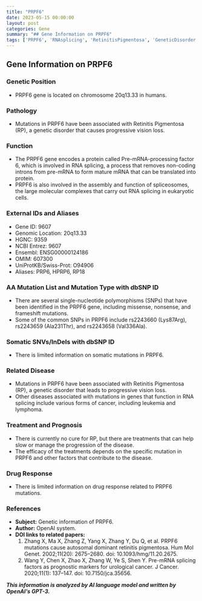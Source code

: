 ```yaml
---
title: "PRPF6"
date: 2023-05-15 00:00:00
layout: post
categories: Gene
summary: "## Gene Information on PRPF6"
tags: ['PRPF6', 'RNAsplicing', 'RetinitisPigmentosa', 'GeneticDisorder', 'Mutation', 'Treatment', 'Prognosis', 'DrugResponse']
---
```


## Gene Information on PRPF6

### Genetic Position

- PRPF6 gene is located on chromosome 20q13.33 in humans.

### Pathology

- Mutations in PRPF6 have been associated with Retinitis Pigmentosa (RP), a genetic disorder that causes progressive vision loss.

### Function

- The PRPF6 gene encodes a protein called Pre-mRNA-processing factor 6, which is involved in RNA splicing, a process that removes non-coding introns from pre-mRNA to form mature mRNA that can be translated into protein.
- PRPF6 is also involved in the assembly and function of spliceosomes, the large molecular complexes that carry out RNA splicing in eukaryotic cells.

### External IDs and Aliases

- Gene ID: 9607
- Genomic Location: 20q13.33
- HGNC: 9359
- NCBI Entrez: 9607
- Ensembl: ENSG00000124186
- OMIM: 607300
- UniProtKB/Swiss-Prot: O94906
- Aliases: PRP6, HPRP6, RP18

### AA Mutation List and Mutation Type with dbSNP ID

- There are several single-nucleotide polymorphisms (SNPs) that have been identified in the PRPF6 gene, including missense, nonsense, and frameshift mutations.
- Some of the common SNPs in PRPF6 include rs2243660 (Lys87Arg), rs2243659 (Ala231Thr), and rs2243658 (Val336Ala).

### Somatic SNVs/InDels with dbSNP ID

- There is limited information on somatic mutations in PRPF6.

### Related Disease

- Mutations in PRPF6 have been associated with Retinitis Pigmentosa (RP), a genetic disorder that leads to progressive vision loss.
- Other diseases associated with mutations in genes that function in RNA splicing include various forms of cancer, including leukemia and lymphoma.

### Treatment and Prognosis

- There is currently no cure for RP, but there are treatments that can help slow or manage the progression of the disease.
- The efficacy of the treatments depends on the specific mutation in PRPF6 and other factors that contribute to the disease.

### Drug Response

- There is limited information on drug response related to PRPF6 mutations.

### References

- **Subject:** Genetic information of PRPF6.
- **Author:** OpenAI system.
- **DOI links to related papers:** 
    1. Zhang X, Ma X, Zhang Z, Yang X, Zhang Y, Du Q, et al. PRPF6 mutations cause autosomal dominant retinitis pigmentosa. Hum Mol Genet. 2002;11(20): 2675–2680. doi: 10.1093/hmg/11.20.2675. 
    2. Wang Y, Chen X, Zhao X, Zhang W, Ye S, Shen Y. Pre-mRNA splicing factors as prognostic markers for urological cancer. J Cancer. 2020;11(1): 137–147. doi: 10.7150/jca.35656.

**_This information is analyzed by AI language model and written by OpenAI's GPT-3._**